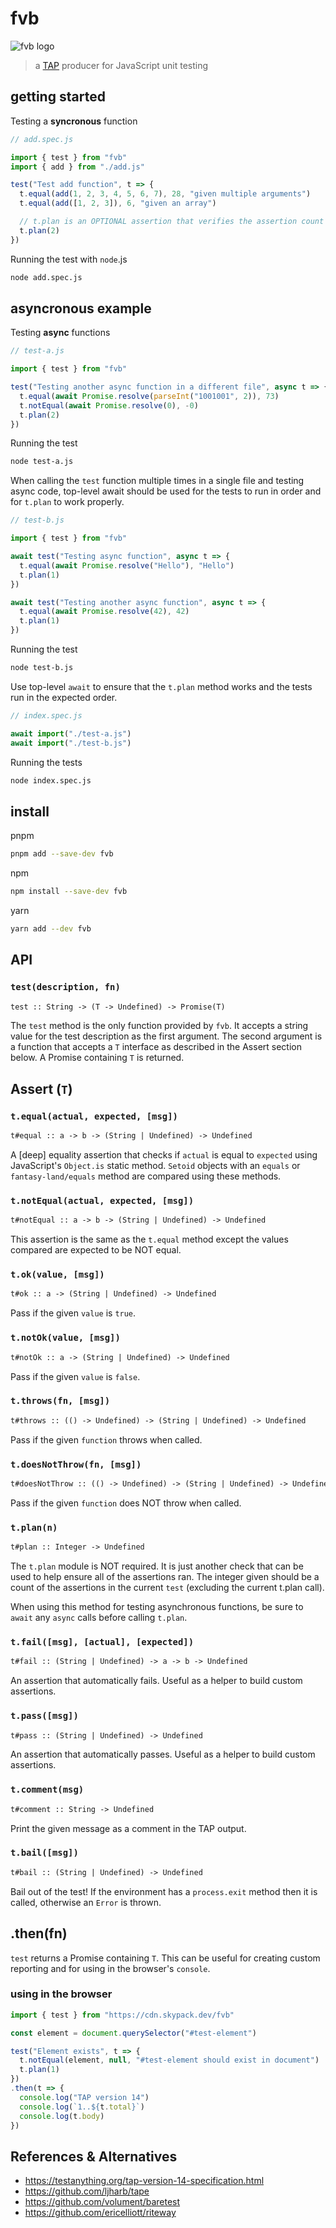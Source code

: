 # fvb

![fvb logo](/assets/logo.svg)

> a [TAP] producer for JavaScript unit testing

## getting started

Testing a **syncronous** function

```js
// add.spec.js

import { test } from "fvb"
import { add } from "./add.js"

test("Test add function", t => {
  t.equal(add(1, 2, 3, 4, 5, 6, 7), 28, "given multiple arguments")
  t.equal(add([1, 2, 3]), 6, "given an array")

  // t.plan is an OPTIONAL assertion that verifies the assertion count
  t.plan(2)
})
```

Running the test with `node`.js

```sh
node add.spec.js
```

## asyncronous example

Testing **async** functions

```js
// test-a.js

import { test } from "fvb"

test("Testing another async function in a different file", async t => {
  t.equal(await Promise.resolve(parseInt("1001001", 2)), 73)
  t.notEqual(await Promise.resolve(0), -0)
  t.plan(2)
})
```

Running the test

```sh
node test-a.js
```

When calling the `test` function multiple times in a single file and
testing async code, top-level await should be used for the tests to run
in order and for `t.plan` to work properly.

```js
// test-b.js

import { test } from "fvb"

await test("Testing async function", async t => {
  t.equal(await Promise.resolve("Hello"), "Hello")
  t.plan(1)
})

await test("Testing another async function", async t => {
  t.equal(await Promise.resolve(42), 42)
  t.plan(1)
})
```

Running the test

```sh
node test-b.js
```

Use top-level `await` to ensure that the `t.plan` method works and the
tests run in the expected order.

```js
// index.spec.js

await import("./test-a.js")
await import("./test-b.js")
```

Running the tests

```sh
node index.spec.js
```

## install

pnpm

```sh
pnpm add --save-dev fvb
```

npm

```sh
npm install --save-dev fvb
```

yarn

```sh
yarn add --dev fvb
```

## API

### `test(description, fn)`

```txt
test :: String -> (T -> Undefined) -> Promise(T)
```

The `test` method is the only function provided by `fvb`. It accepts a
string value for the test description as the first argument. The second
argument is a function that accepts a `T` interface as described in the
Assert section below. A Promise containing `T` is returned.

## Assert (`T`)

### `t.equal(actual, expected, [msg])`

```txt
t#equal :: a -> b -> (String | Undefined) -> Undefined
```

A [deep] equality assertion that checks if `actual` is equal to
`expected` using JavaScript's `Object.is` static method. `Setoid`
objects with an `equals` or `fantasy-land/equals` method are compared
using these methods.

### `t.notEqual(actual, expected, [msg])`

```txt
t#notEqual :: a -> b -> (String | Undefined) -> Undefined
```

This assertion is the same as the `t.equal` method except the values
compared are expected to be NOT equal.

### `t.ok(value, [msg])`

```txt
t#ok :: a -> (String | Undefined) -> Undefined
```

Pass if the given `value` is `true`.

### `t.notOk(value, [msg])`

```txt
t#notOk :: a -> (String | Undefined) -> Undefined
```

Pass if the given `value` is `false`.

### `t.throws(fn, [msg])`

```txt
t#throws :: (() -> Undefined) -> (String | Undefined) -> Undefined
```

Pass if the given `function` throws when called.

### `t.doesNotThrow(fn, [msg])`

```txt
t#doesNotThrow :: (() -> Undefined) -> (String | Undefined) -> Undefined
```

Pass if the given `function` does NOT throw when called.

### `t.plan(n)`

```txt
t#plan :: Integer -> Undefined
```

The `t.plan` module is NOT required. It is just another check that can
be used to help ensure all of the assertions ran. The integer given
should be a count of the assertions in the current `test` (excluding
the current t.plan call).

When using this method for testing asynchronous functions, be sure to
`await` any `async` calls before calling `t.plan`.

### `t.fail([msg], [actual], [expected])`

```txt
t#fail :: (String | Undefined) -> a -> b -> Undefined
```

An assertion that automatically fails. Useful as a helper to build
custom assertions.

### `t.pass([msg])`

```txt
t#pass :: (String | Undefined) -> Undefined
```

An assertion that automatically passes. Useful as a helper to build
custom assertions.

### `t.comment(msg)`

```txt
t#comment :: String -> Undefined
```

Print the given message as a comment in the TAP output.

### `t.bail([msg])`

```txt
t#bail :: (String | Undefined) -> Undefined
```

Bail out of the test! If the environment has a `process.exit` method
then it is called, otherwise an `Error` is thrown.

## .then(fn)

`test` returns a Promise containing `T`. This can be useful for creating
custom reporting and for using in the browser's `console`.

### using in the browser

```js
import { test } from "https://cdn.skypack.dev/fvb"

const element = document.querySelector("#test-element")

test("Element exists", t => {
  t.notEqual(element, null, "#test-element should exist in document")
  t.plan(1)
})
.then(t => {
  console.log("TAP version 14")
  console.log(`1..${t.total}`)
  console.log(t.body)
})
```

## References & Alternatives

- <https://testanything.org/tap-version-14-specification.html>
- <https://github.com/ljharb/tape>
- <https://github.com/volument/baretest>
- <https://github.com/ericelliott/riteway>

[TAP]: https://testanything.org/
